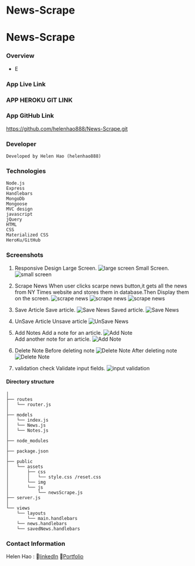 # News-Scrape

# News-Scrape

### Overview

* E

### App Live Link


### APP HEROKU GIT LINK


### App GitHub Link
https://github.com/helenhao888/News-Scrape.git

### Developer
    Developed by Helen Hao (helenhao888)
    
### Technologies
    Node.js 
    Express
    Handlebars
    MongoDb
    Mongoose
    MVC design 
    javascript
    jQuery
    HTML
    CSS
    Materialized CSS
    HeroKu/GitHub

### Screenshots
1. Responsive Design
    Large Screen.
   ![large screen](public/assets/img/largeScreenNews.png)
    Small Screen.
   ![small screen](public/assets/img/smallScreenNews.png)
2. Scrape News
   When user clicks scarpe news button,it gets all the news from NY Times website and stores them in database.Then Display them on the screen.
   ![scrape news](public/assets/img/beforeScrapeNews.png)
   ![scrape news](public/assets/img/scrapeNews.png)
   ![scrape news](public/assets/img/afterScapeNews.png)

3. Save Article
   Save article.
   ![Save News](public/assets/img/saveArticle.png)
   Saved article.
   ![Save News](public/assets/img/savedArticle.png)
4. UnSave Article
    Unsave article
   ![UnSave News](public/assets/img/unsaveAritcle.png)   

5. Add Notes
    Add a note for an article.
   ![Add Note](public/assets/img/addNote.png)   
   Add another note for an article.
   ![Add Note](public/assets/img/addAnotherNote.png)   

6. Delete Note
    Before deleting note
   ![Delete Note](public/assets/img/beforeDeleteNote.png)
    After deleting note
   ![Delete Note](public/assets/img/afterDeleteNote.png)
7. validation check 
   Validate input fields. 
   ![input validation](public/assets/img/inputValidation.png)
  

#### Directory structure
```
│ 
├── routes
│   └── router.js
│ 
├── models
│   └── index.js
│   └── News.js
│   └── Notes.js
│ 
├── node_modules
│ 
├── package.json
│
├── public
│   └── assets
│       ├── css
│       │   └── style.css /reset.css
│       └── img
│       └── js
│           └── newsScrape.js
├── server.js
│
└── views   
    └── layouts
        └── main.handlebars
    └── news.handlebars
    └── savedNews.handlebars

```
### Contact Information

   Helen Hao :
   :link:[linkedIn](https://www.linkedin.com/in/jinzhao-helen-hao-611b3752/) 
   :link:[Portfolio](https://helenhao888.github.io)    
